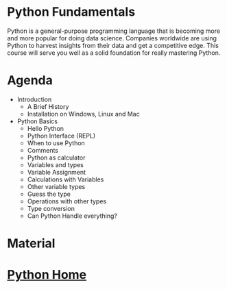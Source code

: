 # Python Fundamentals
Python is a general-purpose programming language that is becoming more and more popular for doing data science. Companies worldwide are using Python to harvest insights from their data and get a competitive edge. This course will serve you well as a solid foundation for really mastering Python.
# Agenda
- Introduction
    - A Brief History
    - Installation on Windows, Linux and Mac
- Python Basics
    - Hello Python
    - Python Interface (REPL)
    - When to use Python
    - Comments
    - Python as calculator
    - Variables and types
    - Variable Assignment
    - Calculations with Variables
    - Other variable types
    - Guess the type
    - Operations with other types
    - Type conversion
    - Can Python Handle everything?

# Material

# [Python Home](index.html)
